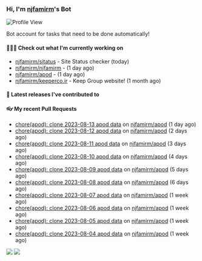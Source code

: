 ### Hi, I'm [njfamirm](https://github.com/njfamirm)'s Bot
![Profile View](https://komarev.com/ghpvc/?username=njfamirm-bot)

Bot account for tasks that need to be done automatically!

#### 👨🏻‍💻 Check out what I'm currently working on

- [njfamirm/sitatus](https://github.com/njfamirm/sitatus) - Site Status checker (today)
- [njfamirm/njfamirm](https://github.com/njfamirm/njfamirm) -  (1 day ago)
- [njfamirm/apod](https://github.com/njfamirm/apod) -  (1 day ago)
- [njfamirm/keeperco.ir](https://github.com/njfamirm/keeperco.ir) - Keep Group website! (1 month ago)

#### 🎉 Latest releases I've contributed to


#### 👓 My recent Pull Requests

- [chore(apod): clone 2023-08-13 apod data](https://github.com/njfamirm/apod/pull/38) on [njfamirm/apod](https://github.com/njfamirm/apod) (1 day ago)
- [chore(apod): clone 2023-08-12 apod data](https://github.com/njfamirm/apod/pull/37) on [njfamirm/apod](https://github.com/njfamirm/apod) (2 days ago)
- [chore(apod): clone 2023-08-11 apod data](https://github.com/njfamirm/apod/pull/36) on [njfamirm/apod](https://github.com/njfamirm/apod) (3 days ago)
- [chore(apod): clone 2023-08-10 apod data](https://github.com/njfamirm/apod/pull/35) on [njfamirm/apod](https://github.com/njfamirm/apod) (4 days ago)
- [chore(apod): clone 2023-08-09 apod data](https://github.com/njfamirm/apod/pull/34) on [njfamirm/apod](https://github.com/njfamirm/apod) (5 days ago)
- [chore(apod): clone 2023-08-08 apod data](https://github.com/njfamirm/apod/pull/33) on [njfamirm/apod](https://github.com/njfamirm/apod) (6 days ago)
- [chore(apod): clone 2023-08-07 apod data](https://github.com/njfamirm/apod/pull/32) on [njfamirm/apod](https://github.com/njfamirm/apod) (1 week ago)
- [chore(apod): clone 2023-08-06 apod data](https://github.com/njfamirm/apod/pull/31) on [njfamirm/apod](https://github.com/njfamirm/apod) (1 week ago)
- [chore(apod): clone 2023-08-05 apod data](https://github.com/njfamirm/apod/pull/30) on [njfamirm/apod](https://github.com/njfamirm/apod) (1 week ago)
- [chore(apod): clone 2023-08-04 apod data](https://github.com/njfamirm/apod/pull/29) on [njfamirm/apod](https://github.com/njfamirm/apod) (1 week ago)

![](http://github-profile-summary-cards.vercel.app/api/cards/profile-details?username=njfamirm-bot&theme=transparent)
![](https://github-profile-summary-cards.vercel.app/api/cards/productive-time?username=njfamirm-bot&theme=transparent&utcOffset=3.50)
